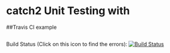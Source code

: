 # catch2 Unit Testing with 
##Travis CI example
##
Build Status (Click on this icon to find the errors): [![Build Status](https://travis-ci.com/nasseef/catch.svg?branch=master)](https://travis-ci.com/nasseef/catch)


